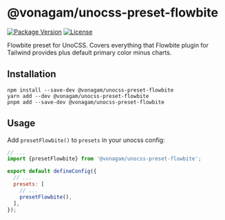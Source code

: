 # @vonagam/unocss-preset-flowbite

[![Package Version](https://img.shields.io/npm/v/%40vonagam/unocss-preset-flowbite)](https://www.npmjs.com/package/@vonagam/unocss-preset-flowbite)
[![License](https://img.shields.io/npm/l/%40vonagam%2Funocss-preset-flowbite)](https://github.com/vonagam/unocss-preset-flowbite/blob/master/LICENSE.md)

Flowbite preset for UnoCSS. Covers everything that Flowbite plugin for Tailwind provides plus default primary color minus charts.

## Installation

```
npm install --save-dev @vonagam/unocss-preset-flowbite
yarn add --dev @vonagam/unocss-preset-flowbite
pnpm add --save-dev @vonagam/unocss-preset-flowbite
```

## Usage

Add `presetFlowbite()` to `presets` in your unocss config:

```js
// ...
import {presetFlowbite} from '@vonagam/unocss-preset-flowbite';

export default defineConfig({
  // ...
  presets: [
    // ...
    presetFlowbite(),
  ],
});
```
